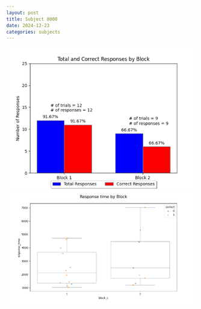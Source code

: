 ```yaml
---
layout: post
title: Subject 8000
date: 2024-12-23
categories: subjects
---
```


![](data/8000/run-27/8000_ATS_responses.png)
![](data/8000/run-27/8000_ATS_rt.png)
